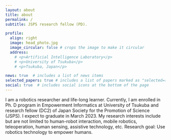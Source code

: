 ```yaml
---
layout: about
title: about
permalink: /
subtitle: JSPS research fellow (PD).

profile:
  align: right
  image: head_photo.jpg
  image_circular: false # crops the image to make it circular
  address: 
    # <p>Artificial Intelligence Laboratory</p>
    # <p>University of Tsukuba</p>
    # <p>Tsukuba, Japan</p>

news: true  # includes a list of news items
selected_papers: true # includes a list of papers marked as "selected={true}"
social: true  # includes social icons at the bottom of the page
---
```


I am a robotics researcher and life-long learner. Currently, I am enrolled in Ph. D program in Empowerment Informatics at University of Tsukuba and research fellow (DC2) of Japan Society for the Promotion of Science (JSPS). I expect to graduate in March 2023. My research interests include but are not limited to human-robot interaction, mobile robotics, teleoperation, human sensing, assistive technology, etc. 
Research goal: Use robotics technology to empower humans.


